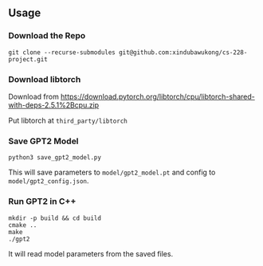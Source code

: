 
## Usage

### Download the Repo

```
git clone --recurse-submodules git@github.com:xindubawukong/cs-228-project.git
```

### Download libtorch

Download from https://download.pytorch.org/libtorch/cpu/libtorch-shared-with-deps-2.5.1%2Bcpu.zip

Put libtorch at `third_party/libtorch`

### Save GPT2 Model

```
python3 save_gpt2_model.py
```

This will save parameters to `model/gpt2_model.pt` and config to `model/gpt2_config.json`.

### Run GPT2 in C++

```
mkdir -p build && cd build
cmake ..
make
./gpt2
```

It will read model parameters from the saved files.


<!-- 

The error you're encountering is caused by `torch.jit.script` trying to script a Hugging Face model that internally uses certain Python-specific constructs (like `_lru_cache_wrapper`), which are not compatible with TorchScript. The Hugging Face models, such as `GPT2LMHeadModel`, often include features that TorchScript cannot script directly due to dynamic attributes or caching mechanisms that TorchScript does not support.

To work around this issue, you can use `torch.jit.trace` on just the parts of the model that don’t require `None` handling, by splitting the logic for handling `past_key_values`. Here's a refined approach:

### Workaround: Split the Model Logic for `None` Handling

Since `torch.jit.trace` does not handle `None` well, we can:
1. Implement two functions within the wrapper model—one for the first pass (where `past_key_values` is `None`) and another for subsequent passes (where `past_key_values` contains tensors).
2. Trace each function separately and manage `past_key_values` in the application code.

### Revised Approach

1. **Define Two Separate Functions in Python**:
   - One function for the initial pass (`past_key_values=None`).
   - Another function for subsequent passes with `past_key_values`.

2. **Trace Each Function Separately**:
   - Trace `forward_no_cache` for the first pass.
   - Trace `forward_with_cache` for subsequent passes.

Here’s the updated Python code:

```python
import torch
from transformers import GPT2LMHeadModel

class GPT2WithCache(torch.nn.Module):
    def __init__(self, model):
        super(GPT2WithCache, self).__init__()
        self.model = model

    def forward_no_cache(self, input_ids):
        # First pass with no cache
        outputs = self.model(input_ids, use_cache=True)
        return outputs.logits, outputs.past_key_values

    def forward_with_cache(self, input_ids, past_key_values):
        # Subsequent passes with cache
        outputs = self.model(input_ids, past_key_values=past_key_values, use_cache=True)
        return outputs.logits, outputs.past_key_values

# Initialize the model
model = GPT2LMHeadModel.from_pretrained("gpt2")
wrapped_model = GPT2WithCache(model)

# Define dummy inputs
dummy_input = torch.randint(0, 50257, (1, 1))  # Single token input
dummy_past_key_values = tuple([torch.zeros((1, 12, 0, 64)) for _ in range(24)])  # Example shape for GPT-2

# Trace both functions separately
scripted_model_no_cache = torch.jit.trace(wrapped_model.forward_no_cache, (dummy_input,))
scripted_model_with_cache = torch.jit.trace(wrapped_model.forward_with_cache, (dummy_input, dummy_past_key_values))

# Save both traced models
scripted_model_no_cache.save("gpt2_no_cache.pt")
scripted_model_with_cache.save("gpt2_with_cache.pt")
```

### Step 2: Using the Traced Models in LibTorch

In your C++ application, you can load both traced models and handle the `past_key_values` yourself, calling the appropriate model based on whether it's the first pass or a subsequent pass.

```cpp
#include <torch/script.h>
#include <iostream>

int main() {
    // Load both models
    torch::jit::script::Module model_no_cache;
    torch::jit::script::Module model_with_cache;
    try {
        model_no_cache = torch::jit::load("gpt2_no_cache.pt");
        model_with_cache = torch::jit::load("gpt2_with_cache.pt");
    } catch (const c10::Error& e) {
        std::cerr << "Error loading the model\n";
        return -1;
    }

    // Prepare input tensor for the first pass
    torch::Tensor input_ids = torch::randint(0, 50257, {1, 1}, torch::kLong);

    // Initialize past_key_values to None (empty IValue for the first pass)
    torch::jit::IValue past_key_values = torch::jit::IValue();

    // Choose the appropriate model for the first pass
    torch::Tensor logits;
    if (past_key_values.isNone()) {
        // First pass with no cache
        auto output = model_no_cache.forward({input_ids}).toTuple();
        logits = output->elements()[0].toTensor();
        past_key_values = output->elements()[1];  // Update past_key_values with new cache
    }

    // Subsequent passes
    for (int i = 0; i < 20; i++) {
        // Choose the model with cache
        auto output = model_with_cache.forward({input_ids, past_key_values}).toTuple();
        logits = output->elements()[0].toTensor();
        past_key_values = output->elements()[1];  // Update with new cache

        // Select the next token (greedy decoding)
        auto next_token = logits.argmax(-1);

        // Update input_ids for the next pass
        input_ids = next_token.unsqueeze(0);
        std::cout << "Generated token " << i << ": " << next_token.item<int>() << std::endl;
    }

    return 0;
}
```

### Explanation
1. **Two Traced Models**: By splitting `forward_no_cache` and `forward_with_cache`, we avoid any `None` issues in `torch.jit.trace`.
2. **First Pass**: Use `model_no_cache` for the first pass (where `past_key_values` is `None`).
3. **Subsequent Passes**: Use `model_with_cache` and pass `past_key_values` to reuse cached computations.
4. **Updating `input_ids`**: After generating each token, update `input_ids` for the next token generation.

### Summary
This approach effectively bypasses the limitations of `None` handling in `torch.jit.trace` by:
- Splitting the model logic into two functions: one for the initial pass and one for cached passes.
- Tracing each function separately and managing the `past_key_values` state in the application code. 

This should avoid errors while enabling efficient generation with cached states in LibTorch. -->